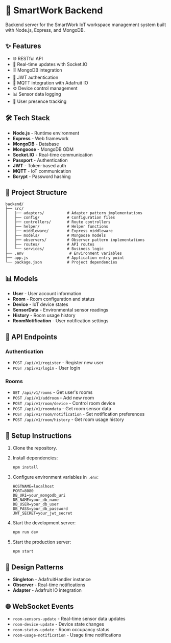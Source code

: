 # 🏢 SmartWork Backend

Backend server for the SmartWork IoT workspace management system built with Node.js, Express, and MongoDB.

## ✨ Features

- 🌐 RESTful API
- 🔄 Real-time updates with Socket.IO
- 🗄️ MongoDB integration
- 🔑 JWT authentication
- 📡 MQTT integration with Adafruit IO
- ⚙️ Device control management
- 📊 Sensor data logging
- 👥 User presence tracking

## 🛠️ Tech Stack

- **Node.js** - Runtime environment
- **Express** - Web framework
- **MongoDB** - Database
- **Mongoose** - MongoDB ODM
- **Socket.IO** - Real-time communication
- **Passport** - Authentication
- **JWT** - Token-based auth
- **MQTT** - IoT communication
- **Bcrypt** - Password hashing

## 📁 Project Structure

```
backend/
├── src/
│   ├── adapters/          # Adapter pattern implementations
│   ├── config/            # Configuration files
│   ├── controllers/       # Route controllers
│   ├── helper/            # Helper functions
│   ├── middleware/        # Express middleware
│   ├── models/            # Mongoose models
│   ├── observers/         # Observer pattern implementations
│   ├── routes/            # API routes
│   └── services/          # Business logic
├── .env                    # Environment variables
├── app.js                 # Application entry point
└── package.json           # Project dependencies
```

## 📊 Models

- **User** - User account information
- **Room** - Room configuration and status
- **Device** - IoT device states
- **SensorData** - Environmental sensor readings
- **History** - Room usage history
- **RoomNotification** - User notification settings

## 📡 API Endpoints

### Authentication
- `POST /api/v1/register` - Register new user
- `POST /api/v1/login` - User login

### Rooms
- `GET /api/v1/rooms` - Get user's rooms
- `POST /api/v1/addroom` - Add new room
- `POST /api/v1/room/device` - Control room device
- `POST /api/v1/roomdata` - Get room sensor data
- `POST /api/v1/room/notification` - Set notification preferences
- `POST /api/v1/room/history` - Get room usage history

## 📝 Setup Instructions

1. Clone the repository.
2. Install dependencies:
   ```bash
   npm install
   ```

3. Configure environment variables in `.env`:
   ```
   HOSTNAME=localhost
   PORT=8080
   DB_URI=your_mongodb_uri
   DB_NAME=your_db_name
   DB_USER=your_db_user
   DB_PASS=your_db_password
   JWT_SECRET=your_jwt_secret
   ```

4. Start the development server:
   ```bash
   npm run dev
   ```

5. Start the production server:
   ```bash
   npm start
   ```

## 🎨 Design Patterns

- **Singleton** - AdafruitHandler instance
- **Observer** - Real-time notifications
- **Adapter** - Adafruit IO integration

## 🌐 WebSocket Events

- `room-sensors-update` - Real-time sensor data updates
- `room-device-update` - Device state changes
- `room-status-update` - Room occupancy status
- `room-usage-notification` - Usage time notifications
